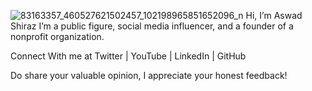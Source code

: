 ![83163357_460527621502457_102198965851652096_n](https://user-images.githubusercontent.com/117863914/217903640-597de85a-0a7e-4654-8ffa-244eb9380c3f.jpg)
Hi, I’m Aswad Shiraz
I’m a public figure, social media influencer, and a founder of a nonprofit organization.

Connect With me at Twitter | YouTube | LinkedIn | GitHub

Do share your valuable opinion, I appreciate your honest feedback!
